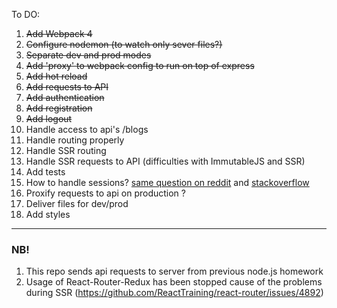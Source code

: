 To DO:
1. ~~Add Webpack 4~~
2. ~~Configure nodemon (to watch only sever files?)~~
3. ~~Separate dev and prod modes~~
4. ~~Add 'proxy' to webpack config to run on top of express~~
5. ~~Add hot reload~~
5. ~~Add requests to API~~
6. ~~Add authentication~~
7. ~~Add registration~~
8. ~~Add logout~~
9. Handle access to api's /blogs
10. Handle routing properly
11. Handle SSR routing
12. Handle SSR requests to API (difficulties with ImmutableJS and SSR)
13. Add tests
14. How to handle sessions? [same question on reddit](https://www.reddit.com/r/node/comments/6cb1u3/authentication_with_express_react/) and [stackoverflow](https://stackoverflow.com/questions/47956972/handling-sessions-in-react-with-express-js-backend-api)
15. Proxify requests to api on production ?
16. Deliver files for dev/prod
17. Add styles

---

### NB!
1. This repo sends api requests to server from previous node.js
homework
2. Usage of React-Router-Redux has been stopped cause of the problems during SSR (https://github.com/ReactTraining/react-router/issues/4892)
